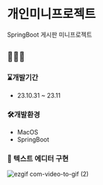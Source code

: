 # 개인미니프로젝트
SpringBoot 게시판 미니프로젝트

## 🌸🌼🌺

### ⌛️개발기간
* 23.10.31 ~ 23.11

### 🛠️개발환경
* MacOS
* SpringBoot

### 🌟 텍스트 에디터 구현
![ezgif com-video-to-gif (2)](https://github.com/anna1843/MiniBoard/assets/133622218/7a656c21-29dc-4ab1-b66c-6bb85eb74626)
